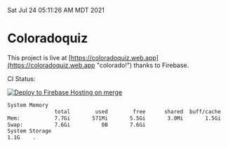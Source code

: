 Sat Jul 24 05:11:26 AM MDT 2021

# Coloradoquiz


This project is live at [https://coloradoquiz.web.app](https://coloradoquiz.web.app "colorado!") thanks to Firebase.

CI Status: 

[![Deploy to Firebase Hosting on merge](https://github.com/teamkushal/coloradoquiz/actions/workflows/firebase-hosting-merge.yml/badge.svg)](https://github.com/teamkushal/coloradoquiz/actions/workflows/firebase-hosting-merge.yml)

```bash
System Memory
               total        used        free      shared  buff/cache   available
Mem:           7.7Gi       571Mi       5.5Gi       3.0Mi       1.5Gi       6.8Gi
Swap:          7.6Gi          0B       7.6Gi
System Storage
1.1G	.
```
```bash
